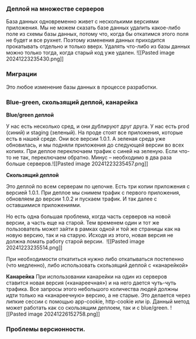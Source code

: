 ### Деплой на множестве серверов
База данных одновременно живет с несколькими версиями приложения. Мы не можем сказать базе данных удалить какое-либо поле из схемы базы данных, потому что, когда бы откатимся этого поля не будет и все рухнет. Поэтому изменения данных приходится прокатывать отдельно и только вверх. Удалять что-либо из базы данных можно только тогда, когда старый код уже удален.
![[Pasted image 20241223235430.png]]

### Миграции
Это любое изменение базы данных в процессе разработки. 
### Blue-green, скользящий деплой, канарейка
**Blue/green деплой**

У нас есть несколько сред, и они дублируют друг друга. У нас есть prod (синий) и staging (зеленый). На проде стоят все приложения, которые есть в нашей среде. Они все версии 1.0.1. А зеленая среда уже обновилась, и мы подняли приложения до следующей версии во всех копиях. При деплое переключаем трафик с синей на зеленую. Если что-то не так, переключаем обратно. Минус – необходимо в два раза больше серверов.![[Pasted image 20241223235457.png]]

**Скользящий деплой**

Это деплой по всем серверам по цепочке. Есть три копии приложения с версией 1.0.1. При деплое мы снимем трафик с первого приложения, обновляем до версии 1.0.2 и пускаем трафик. И так далее с оставшимися приложениями.

Но есть одна большая проблема, когда часть серверов на новой версии, а часть еще на старой. Тем временем один и тот же пользователь может зайти в рамках одной и той же страницы как на новую версию, так и на старую. Исходя из этого, новая версия не должна ломать работу старой версии. 
![[Pasted image 20241223235514.png]]

При необходимости откатиться нужно либо откатываться постепенно (что медленно), либо использовать скользящий деплой с «канарейкой»

**Канарейка**
При использовании канарейки на один из серверов ставится новая версия («канареечная») и на него дается чуть-чуть трафика. Все запросы этого небольшого количества людей должны идти только на «канареечную» версию, а не старые. Это делается через липкие сессии с помощью app-cookie, http-cookie или ip. Данный метод может работать как со скользящим деплоем, так и с blue/green.
![[Pasted image 20241226152758.png]]

### Проблемы версионности.